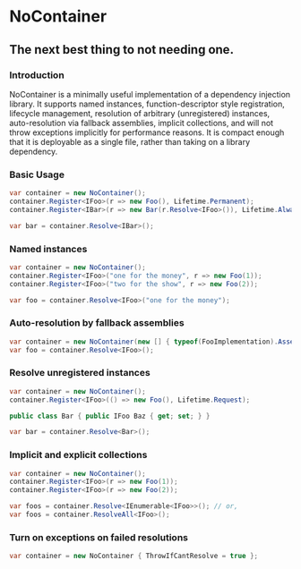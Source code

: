 # NoContainer
## The next best thing to not needing one.

### Introduction

NoContainer is a minimally useful implementation of a dependency injection library. It supports named instances,
function-descriptor style registration, lifecycle management, resolution of arbitrary (unregistered) instances,
auto-resolution via fallback assemblies, implicit collections, and will not throw exceptions implicitly for 
performance reasons. It is compact enough that it is deployable as a single file, rather than taking on a 
library dependency.

### Basic Usage

```csharp
var container = new NoContainer();
container.Register<IFoo>(r => new Foo(), Lifetime.Permanent);
container.Register<IBar>(r => new Bar(r.Resolve<IFoo>()), Lifetime.AlwaysNew);

var bar = container.Resolve<IBar>();
```

### Named instances

```csharp
var container = new NoContainer();
container.Register<IFoo>("one for the money", r => new Foo(1));
container.Register<IFoo>("two for the show", r => new Foo(2));

var foo = container.Resolve<IFoo>("one for the money");
```

### Auto-resolution by fallback assemblies

```csharp
var container = new NoContainer(new [] { typeof(FooImplementation).Assembly });
var foo = container.Resolve<IFoo>();
```

### Resolve unregistered instances

```csharp
var container = new NoContainer();
container.Register<IFoo>(() => new Foo(), Lifetime.Request);

public class Bar { public IFoo Baz { get; set; } }

var bar = container.Resolve<Bar>();
```

### Implicit and explicit collections

```csharp
var container = new NoContainer();
container.Register<IFoo>(r => new Foo(1));
container.Register<IFoo>(r => new Foo(2));

var foos = container.Resolve<IEnumerable<IFoo>>(); // or,
var foos = container.ResolveAll<IFoo>();
```

### Turn on exceptions on failed resolutions

```csharp
var container = new NoContainer { ThrowIfCantResolve = true };
```